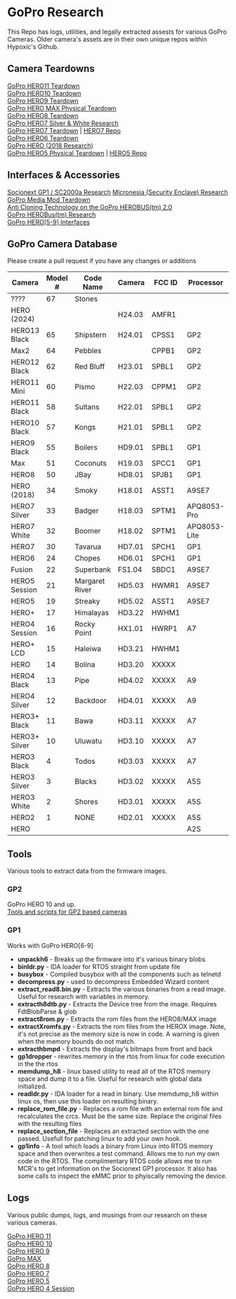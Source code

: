 # GoPro Research

This Repo has logs, utilities, and legally extracted assests for various GoPro Cameras. Older camera's assets are in their own unique repos within Hypoxic's Github.

## Camera Teardowns 
[GoPro HERO11 Teardown](https://gethypoxic.com/blogs/technical/gopro-hero11-teardown)   
[GoPro HERO10 Teardown](https://gethypoxic.com/blogs/technical/gopro-hero10-teardown)   
[GoPro HERO9 Teardown](https://gethypoxic.com/blogs/technical/gopro-hero9-teardown)   
[GoPro HERO MAX Physical Teardown](https://gethypoxic.com/blogs/technical/gopro-max-teardown)  
[GoPro HERO8 Teardown](https://gethypoxic.com/blogs/technical/gopro-hero8-teardown)    
[GoPro HERO7 Silver & White Research](https://gethypoxic.com/blogs/technical/gopro-hero7-silver-gopro-hero7-white-research)  
[GoPro HERO7 Teardown](https://gethypoxic.com/blogs/technical/gopro-hero7-teardown) | [HERO7 Repo](https://github.com/hypoxic/gopro-HERO7)  
[GoPro HERO6 Teardown](https://gethypoxic.com/blogs/technical/gopro-hero6-teardown-preliminary)  
[GoPro HERO (2018 Research)](https://gethypoxic.com/blogs/technical/latest-gopro-hero-is-actually-a-gopro-hero5)  
[GoPro HERO5 Physical Teardown](https://gethypoxic.com/blogs/technical/gopro-hero5-tear-down-and-software-study) | [HERO5 Repo](https://github.com/hypoxic/hero5)

## Interfaces & Accessories
[Socionext GP1 / SC2000a Research](https://gethypoxic.com/blogs/technical/socionext-gp1-sc2000a-study)
[Micronesia (Security Enclave) Research](https://gethypoxic.com/blogs/technical/a-practical-guide-for-cracking-aes-128-encrypted-firmware-updates)  
[GoPro Media Mod Teardown](https://gethypoxic.com/blogs/technical/gopro-media-mod-teardown)   
[Anti Cloning Technology on the GoPro HEROBUS(tm) 2.0](https://gethypoxic.com/blogs/technical/anti-cloning-technology-on-the-gopro-herobus-2-0?_pos=2&_sid=d65b56eb9&_ss=r)  
[GoPro HEROBus(tm) Research](https://gethypoxic.com/blogs/technical/gopro-herobus-for-gopro-hero5)  
[GoPro HERO\[5-9\] Interfaces](https://gethypoxic.com/blogs/technical/gopro-hero5-interfaces)  

## GoPro Camera Database
Please create a pull request if you have any changes or additions

|Camera       |Model #|Code Name     |Camera|FCC ID|Processor   |Sensor       |Wifi/BT |
|-------------|-------|--------------|------|------|------------|-------------|--------|
|????         |67     |Stones        |      |      |            |             |        |
|HERO (2024)  |       |              |H24.03|AMFR1 |            |             |        |
|HERO13 Black |65     |Shipstern     |H24.01|CPSS1 |GP2         |Sony IMX677L | BCM4381|
|Max2         |64     |Pebbles       |      |CPPB1 |GP2         |Sony IMX677L |        |
|HERO12 Black |62     |Red Bluff     |H23.01|SPBL1 |GP2         |Sony IMX677L |QCA9377 |
|HERO11 Mini  |60     |Pismo         |H22.03|CPPM1 |GP2         |Sony IMX677L |QCA9377 |
|HERO11 Black |58     |Sultans       |H22.01|SPBL1 |GP2         |Sony IMX677L |QCA9377 |
|HERO10 Black |57     |Kongs         |H21.01|SPBL1 |GP2         |Sony IMX677  |QCA9377 |
|HERO9 Black  |55     |Boilers       |HD9.01|SPBL1 |GP1         |Sony IMX677  |QCA9377 |
|Max          |51     |Coconuts      |H19.03|SPCC1 |GP1         |Sony IMX577  |QCA9377 |
|HERO8        |50     |JBay          |HD8.01|SPJB1 |GP1         |Sony IMX277  |QCA9377 |
|HERO (2018)  |34     |Smoky         |H18.01|ASST1 |A9SE7       |IMX117       |QCA9377 |
|HERO7 Silver |33     |Badger        |H18.03|SPTM1 |APQ8053-Pro |Sony IMX458  |        |
|HERO7 White  |32     |Boomer        |H18.02|SPTM1 |APQ8053-Lite|Sony IMX458  |        |
|HERO7        |30     |Tavarua       |HD7.01|SPCH1 |GP1         |Sony IMX277  |QCA9377 |
|HERO6        |24     |Chopes        |HD6.01|SPCH1 |GP1         |Sony IMX277  |QCA9377 |
|Fusion       |22     |Superbank     |FS1.04|SBDC1 |A9SE7       |             |QCA9377 |
|HERO5 Session|21     |Margaret River|HD5.03|HWMR1 |A9SE7       |IMX117       |QCA9377 |
|HERO5        |19     |Streaky       |HD5.02|ASST1 |A9SE7       |IMX117       |QCA9377 |
|HERO+        |17     |Himalayas     |HD3.22|HWHM1 |            |             |        |
|HERO4 Session|16     |Rocky Point   |HX1.01|HWRP1 |A7          |IMX117       |QCA6134X|
|HERO+ LCD    |15     |Haleiwa       |HD3.21|HWHM1 |            |             |        |
|HERO         |14     |Bolina        |HD3.20|XXXXX |            |             |        |
|HERO4 Black  |13     |Pipe          |HD4.02|XXXXX |A9          |IMX117       |QCA6134X|
|HERO4 Silver |12     |Backdoor      |HD4.01|XXXXX |A9          |IMX117       |QCA6134X|
|HERO3+ Black |11     |Bawa          |HD3.11|XXXXX |A7          |IMX117       |        |
|HERO3+ Silver|10     |Uluwatu       |HD3.10|XXXXX |A7          |             |        |
|HERO3 Black  |4      |Todos         |HD3.03|XXXXX |A7          |IMX117       |        |
|HERO3 Silver |3      |Blacks        |HD3.02|XXXXX |A5S         |MY9F002      |        |
|HERO3 White  |2      |Shores        |HD3.01|XXXXX |A5S         |MT9P001      |        |
|HERO2        |1      |NONE          |HD2.01|XXXXX |A5S         |MY9F002      |        |
|HERO         |       |              |      |      |A2S         |MT9P006I12STC|        |

## Tools 
Various tools to extract data from the firmware images. 

### GP2
GoPro HERO 10 and up.  
[Tools and scripts for GP2 based cameras](tools/GP2/readme.md)

### GP1
Works with GoPro HERO\[6-9\]
*   **unpackh6** - Breaks up the firmware into it's various binary blobs
*   **binldr.py** - IDA loader for RTOS straight from update file
*   **busybox** - Compiled busybox with all the components such as telnetd 
*   **decompress.py** - used to decompress Embedded Wizard content
*   **extract_read8.bin.py** - Extracts the various binaries from a read image. Useful for research with variables in memory. 
*   **extracth8dtb.py** - Extracts the Device tree from the image. Requires FdtBlobParse & glob
*   **extract8rom.py** - Extracts the rom files from the HERO8/MAX image
*   **extractXromfs.py** - Extracts the rom files from the HEROX image. Note, it's not precise as the memory size is now in code. A warning is given when the memory bounds do not match. 
*   **extracthbmpd** - Extracts the display's bitmaps from front and back
*   **gp1dropper** - rewrites memory in the rtos from linux for code execution in the the rtos
*   **memdump_h8** - linux based utility to read all of the RTOS memory space and dump it to a file. Useful for research with global data initialized. 
*   **readldr.py** - IDA loader for a read in binary. Use memdump_h8 within linux os, then use this loader on resulting binary.
*   **replace_rom_file.py** - Replaces a rom file with an external rom file and recalculates the crcs. Must be the same size. Replace the original files with the resulting files
*   **replace_section_file** - Replaces an extracted section with the one passed. Usefull for patching linux to add your own hook. 
*   **gp1info** - A tool which loads a binary from Linux into RTOS memory space and then overwrites a test command. Allows me to run my own code in the RTOS. 
The complimentary RTOS code allows me to run MCR's to get information on the Socionext GP1 processor. It also has some calls to inspect the eMMC prior to phyiscally removing the device. 

## Logs
Various public dumps, logs, and musings from our research on these various cameras.   

[GoPro HERO 11](https://github.com/hypoxic/GoPro-Research/tree/master/GoPro%20HERO11)  
[GoPro HERO 10](https://github.com/hypoxic/GoPro-Research/tree/master/GoPro%20HERO10)  
[GoPro HERO 9](https://github.com/hypoxic/GoPro-Research/tree/master/Gopro%20HERO9)  
[GoPro MAX](https://github.com/hypoxic/GoPro-Research/tree/master/GoPro_Max)   
[GoPro HERO 8](https://github.com/hypoxic/GoPro-Research/tree/master/GoPro%20HERO8)  
[GoPro HERO 7](https://github.com/hypoxic/gopro-HERO7)   
[GoPro HERO 5](https://github.com/hypoxic/hero5)   
[GoPro HERO 4 Session](https://github.com/hypoxic/hero4-session)  

